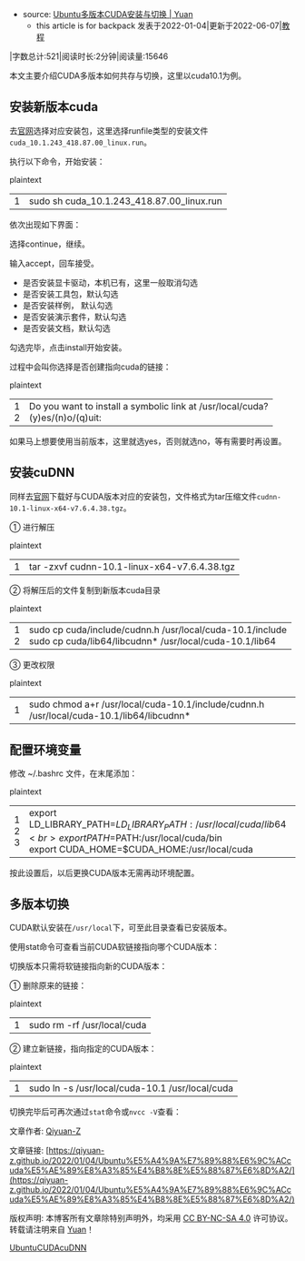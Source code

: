 - source: [Ubuntu多版本CUDA安装与切换 | Yuan](https://qiyuan-z.github.io/2022/01/04/Ubuntu%E5%A4%9A%E7%89%88%E6%9C%ACcuda%E5%AE%89%E8%A3%85%E4%B8%8E%E5%88%87%E6%8D%A2/)
	- this article is for backpack
发表于2022-01-04|更新于2022-06-07|[教程](https://qiyuan-z.github.io/categories/%E6%95%99%E7%A8%8B/)

|字数总计:521|阅读时长:2分钟|阅读量:15646

本文主要介绍CUDA多版本如何共存与切换，这里以cuda10.1为例。

## [](https://qiyuan-z.github.io/2022/01/04/Ubuntu%E5%A4%9A%E7%89%88%E6%9C%ACcuda%E5%AE%89%E8%A3%85%E4%B8%8E%E5%88%87%E6%8D%A2/#%E5%AE%89%E8%A3%85%E6%96%B0%E7%89%88%E6%9C%ACcuda "安装新版本cuda")安装新版本cuda

去[官网](https://developer.nvidia.com/cuda-downloads?target_os=Windows&target_arch=x86_64&target_version=10)选择对应安装包，这里选择runfile类型的安装文件`cuda_10.1.243_418.87.00_linux.run`。

执行以下命令，开始安装：  

plaintext

|   |   |
|---|---|
|1|sudo sh cuda_10.1.243_418.87.00_linux.run|

依次出现如下界面：

选择continue，继续。

输入accept，回车接受。

- 是否安装显卡驱动，本机已有，这里一般取消勾选
- 是否安装工具包，默认勾选
- 是否安装样例， 默认勾选
- 是否安装演示套件，默认勾选
- 是否安装文档，默认勾选

勾选完毕，点击install开始安装。

过程中会叫你选择是否创建指向cuda的链接：

plaintext

|   |   |
|---|---|
|1  <br>2|Do you want to install a symbolic link at /usr/local/cuda?  <br>(y)es/(n)o/(q)uit:|

如果马上想要使用当前版本，这里就选yes，否则就选no，等有需要时再设置。

## [](https://qiyuan-z.github.io/2022/01/04/Ubuntu%E5%A4%9A%E7%89%88%E6%9C%ACcuda%E5%AE%89%E8%A3%85%E4%B8%8E%E5%88%87%E6%8D%A2/#%E5%AE%89%E8%A3%85cuDNN "安装cuDNN")安装cuDNN

同样去[官网](https://developer.nvidia.com/rdp/cudnn-archive)下载好与CUDA版本对应的安装包，文件格式为tar压缩文件`cudnn-10.1-linux-x64-v7.6.4.38.tgz`。

① 进行解压

plaintext

|   |   |
|---|---|
|1|tar -zxvf cudnn-10.1-linux-x64-v7.6.4.38.tgz|

② 将解压后的文件复制到新版本cuda目录

plaintext

|   |   |
|---|---|
|1  <br>2|sudo cp cuda/include/cudnn.h  /usr/local/cuda-10.1/include  <br>sudo cp cuda/lib64/libcudnn*  /usr/local/cuda-10.1/lib64|

③ 更改权限

plaintext

|   |   |
|---|---|
|1|sudo chmod a+r /usr/local/cuda-10.1/include/cudnn.h  /usr/local/cuda-10.1/lib64/libcudnn*|

## [](https://qiyuan-z.github.io/2022/01/04/Ubuntu%E5%A4%9A%E7%89%88%E6%9C%ACcuda%E5%AE%89%E8%A3%85%E4%B8%8E%E5%88%87%E6%8D%A2/#%E9%85%8D%E7%BD%AE%E7%8E%AF%E5%A2%83%E5%8F%98%E9%87%8F "配置环境变量")配置环境变量

修改 ~/.bashrc 文件，在末尾添加：

plaintext

|   |   |
|---|---|
|1  <br>2  <br>3|export LD_LIBRARY_PATH=$LD_LIBRARY_PATH:/usr/local/cuda/lib64  <br>export PATH=$PATH:/usr/local/cuda/bin  <br>export CUDA_HOME=$CUDA_HOME:/usr/local/cuda|

按此设置后，以后更换CUDA版本无需再动环境配置。

## [](https://qiyuan-z.github.io/2022/01/04/Ubuntu%E5%A4%9A%E7%89%88%E6%9C%ACcuda%E5%AE%89%E8%A3%85%E4%B8%8E%E5%88%87%E6%8D%A2/#%E5%A4%9A%E7%89%88%E6%9C%AC%E5%88%87%E6%8D%A2 "多版本切换")多版本切换

CUDA默认安装在`/usr/local`下，可至此目录查看已安装版本。

使用stat命令可查看当前CUDA软链接指向哪个CUDA版本：

切换版本只需将软链接指向新的CUDA版本：

① 删除原来的链接：

plaintext

|   |   |
|---|---|
|1|sudo rm -rf /usr/local/cuda|

② 建立新链接，指向指定的CUDA版本：

plaintext

|   |   |
|---|---|
|1|sudo ln -s /usr/local/cuda-10.1 /usr/local/cuda|

切换完毕后可再次通过`stat`命令或`nvcc -V`查看：

文章作者: [Qiyuan-Z](mailto:undefined)

文章链接: [https://qiyuan-z.github.io/2022/01/04/Ubuntu%E5%A4%9A%E7%89%88%E6%9C%ACcuda%E5%AE%89%E8%A3%85%E4%B8%8E%E5%88%87%E6%8D%A2/](https://qiyuan-z.github.io/2022/01/04/Ubuntu%E5%A4%9A%E7%89%88%E6%9C%ACcuda%E5%AE%89%E8%A3%85%E4%B8%8E%E5%88%87%E6%8D%A2/)

版权声明: 本博客所有文章除特别声明外，均采用 [CC BY-NC-SA 4.0](https://creativecommons.org/licenses/by-nc-sa/4.0/) 许可协议。转载请注明来自 [Yuan](https://qiyuan-z.github.io/)！

[Ubuntu](https://qiyuan-z.github.io/tags/Ubuntu/)[CUDA](https://qiyuan-z.github.io/tags/CUDA/)[cuDNN](https://qiyuan-z.github.io/tags/cuDNN/)
